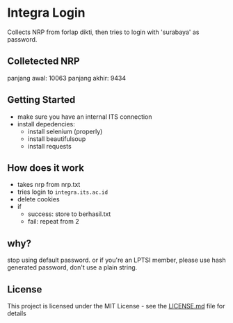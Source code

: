 # Integra Login 

Collects NRP from forlap dikti, then tries to login with 'surabaya' as password.

## Colletected NRP 
panjang awal:  10063
panjang akhir:  9434

## Getting Started
- make sure you have an internal ITS connection
- install depedencies: 
  - install selenium (properly)
  - install beautifulsoup
  - install requests
## How does it work 
- takes nrp from nrp.txt
- tries login to `integra.its.ac.id`
- delete cookies
- if 
  - success: store to berhasil.txt
  - fail: repeat from 2 

## why? 
 stop using default password. or if you're an LPTSI member, please use hash generated password, don't use a plain string.

## License

This project is licensed under the MIT License - see the [LICENSE.md](LICENSE.md) file for details
